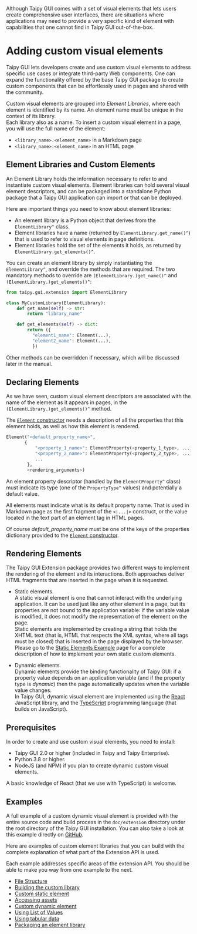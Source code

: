 Although Taipy GUI comes with a set of visual elements that lets users create comprehensive
user interfaces, there are situations where applications may need to provide a very specific
kind of element with capabilities that one cannot find in Taipy GUI out-of-the-box.

# Adding custom visual elements

Taipy GUI lets developers create and use custom visual elements to address specific use
cases or integrate third-party Web components. One can expand the functionality
offered by the base Taipy GUI package to create custom components that can be
effortlessly used in pages and shared with the community.

Custom visual elements are grouped into *Element Libraries*, where each element is identified
by its name. An element name must be unique in the context of its library.<br/>
Each library also as a name. To insert a custom visual element in a page, you will use
the full name of the element:

- `<library_name>.<element_name>` in a Markdown page
- `<library_name>:<element_name>` in an HTML page

## Element Libraries and Custom Elements

An Element Library  holds the information necessary to refer to and instantiate custom visual elements. Element libraries can hold several visual element descriptors, and can be packaged
into a standalone Python package that a Taipy GUI application can import or that can be
deployed.

Here are important things you need to know about element libraries:

- An element library is a Python object that derives from the `ElementLibrary^` class. 
- Element libraries have a name (returned by `ElementLibrary.get_name()^`) that is
  used to refer to visual elements in page definitions.
- Element libraries hold the set of the elements it holds, as returned by
  `ElementLibrary.get_elements()^`.

You can create an element library by simply instantiating the `ElementLibrary^`, and override the methods that are required. The two mandatory methods to override are
`(ElementLibrary.)get_name()^` and `(ElementLibrary.)get_elements()^`: 

```py
from taipy.gui.extension import ElementLibrary

class MyCustomLibrary(ElementLibrary):
    def get_name(self) -> str:
        return "library_name"

    def get_elements(self) -> dict:
        return ({
          "element1_name": Element(...),
          "element2_name": Element(...),
          })
```

Other methods can be overridden if necessary, which will be discussed later in the manual.

## Declaring Elements

As we have seen, custom visual element descriptors are associated with the name of
the element as it appears in pages, in the `(ElementLibrary.)get_elements()^` method.

The [`Element` constructor](Element.__init__()^) needs a description of all the properties
that this element holds, as well as how this element is rendered.

```py
Element("<default_property_name>",
       {
           "<property_1_name>": ElementProperty(<property_1_type>, ...),
           "<property_2_name>": ElementProperty(<property_2_type>, ...),
           ...
        },
        <rendering_arguments>)
```

An element property descriptor (handled by the `ElementProperty^` class) must
indicate its type (one of the `PropertyType^` values) and potentially a default
value.

All elements must indicate what is its default property name. That is used in Markdown
page as the first fragment of the `<|...|>` construct, or the value located in the
text part of an element tag in HTML pages.

Of course *default_property_name* must be one of the keys of the properties dictionary
provided to the [`Element` constructor](Element.__init__()^).

## Rendering Elements

The Taipy GUI Extension package provides two different ways to implement the rendering
of the element and its interactions. Both approaches deliver HTML fragments that are
inserted in the page when it is requested.

- Static elements.<br/>
  A static visual element is one that cannot interact with the underlying application.
  It can be used just like any other element in a page, but its properties are not
  bound to the application variable: if the variable value is modified, it does not
  modify the representation of the element on the page.<br/>
  Static elements are implemented by creating a string that holds the XHTML text (that is,
  HTML that respects the XML syntax, where all tags must be closed) that is inserted in
  the page displayed by the browser.<br/>
  Please go to the [Static Elements Example](extension_static_element.md) page for
  a complete description of how to implement your own static custom elements.

- Dynamic elements.<br/>
  Dynamic elements provide the binding functionality of Taipy GUI: if a property value
  depends on an application variable (and if the property type is *dynamic*) then the
  page automatically updates when the variable value changes.<br/>
  In Taipy GUI, dynamic visual element are implemented using the
  [React](https://reactjs.org/) JavaScript library, and the
  [TypeScript](https://www.typescriptlang.org/) programming language (that builds on
  JavaScript).

## Prerequisites

In order to create and use custom visual elements, you need to install:

- Taipy GUI 2.0 or higher (included in Taipy and Taipy Enterprise).
- Python 3.8 or higher.
- NodeJS (and NPM) if you plan to create dynamic custom visual elements.

A basic knowledge of React (that we use with TypeScript) is welcome.

## Examples

A full example of a custom dynamic visual element is provided with the entire
source code and build process in the `doc/extension` directory under the root
directory of the Taipy GUI installation. You can also take a look at this
example directly on
[GitHub](https://github.com/Avaiga/taipy-gui/tree/develop/doc/extension).

Here are examples of custom element libraries that you can build with the
complete explanation of what part of the Extension API is used.

Each example addresses specific areas of the extension API. You should be able to
make you way from one example to the next.
- [File Structure](extension_file_structure.md)
- [Building the custom library](extension_build_library.md)
- [Custom static element](extension_static_element.md)
- [Accessing assets](extension_assets.md)
- [Custom dynamic element](extension_dynamic_element.md)
- [Using List of Values](extension_list_of_values.md)
- [Using tabular data](extension_data.md)
- [Packaging an element library](extension_packaging.md)
